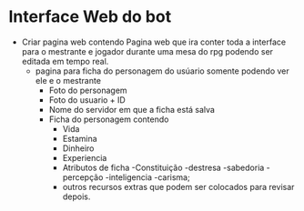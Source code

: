 # Interface Web do bot
 - Criar pagina web contendo
    Pagina web que ira conter toda a interface para o mestrante e jogador durante uma mesa do rpg podendo ser editada em tempo real.
    - pagina para ficha do personagem do usúario somente podendo ver ele e o mestrante
      - Foto do personagem
      - Foto do usuario + ID 
      - Nome do servidor em que a ficha está salva
      - Ficha do personagem contendo
        - Vida
        - Estamina
        - Dinheiro
        - Experiencia
        - Atributos de ficha
           -Constituição
           -destresa
           -sabedoria 
           -percepção 
           -inteligencia
           -carisma;
        - outros recursos extras que podem ser colocados para revisar depois.
